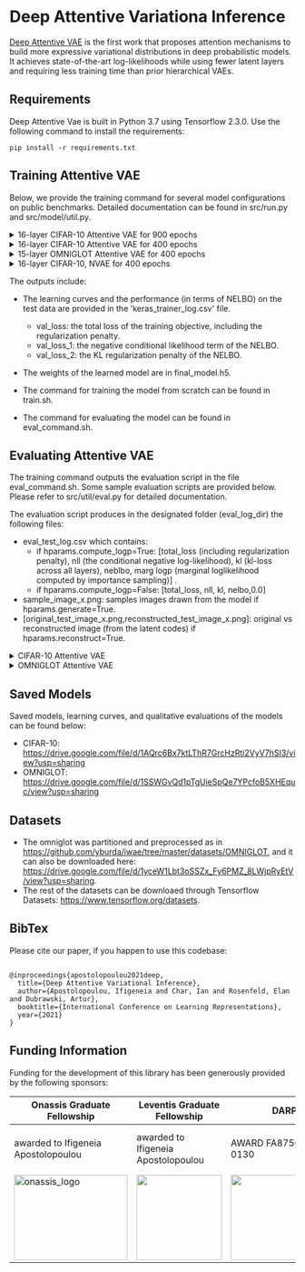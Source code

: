 # Deep Attentive Variationa Inference
[Deep Attentive VAE](https://openreview.net/forum?id=T4-65DNlDij)  is the first work that proposes attention mechanisms to build more expressive variational distributions in deep probabilistic models. It achieves state-of-the-art log-likelihoods while using fewer latent layers and requiring less  training time than prior hierarchical VAEs. 


## Requirements

Deep Attentive Vae is built in Python 3.7 using Tensorflow 2.3.0. Use the following command to install the requirements:

```
pip install -r requirements.txt
``` 

## Training Attentive VAE

Below, we provide the training command for several model configurations on public benchmarks. Detailed documentation can be found in src/run.py and src/model/util.py.


</details>
  
</details>

<details><summary>16-layer CIFAR-10 Attentive VAE for 900 epochs   </summary>
  
* Number of trainable Parameters: 118.97M



```shell script
  
python3 run.py --mode=train --dataset=cifar10 --train_log_dir=../cifar10/ --train_log_subdir=16layer_900_epochs \
     --train_hparams=num_gpus=4,batch_size=40,epochs=900,learning_rate=0.01,learning_rate_schedule=cosine_restart_warmup,lr_first_decay_epochs=300 \
     --hparams=layer_latent_shape=[16,16,20],num_layers=16,data_distribution=discretized_logistic_mixture \
     --encoder_attention_hparams=key_dim=20,query_dim=20,use_layer_norm=True \
     --decoder_attention_hparams=key_dim=20,query_dim=20,use_layer_norm=True \
     --decoder_hparams=scale=[0,0],use_nonlocal=True,nonlocop_hparams=[key_dim=32,query_dim=32],num_blocks=2,num_filters=128 \
     --encoder_hparams=scale=[0,0],use_nonlocal=True,nonlocop_hparams=[key_dim=32,query_dim=32],num_blocks=2,num_filters=128 \
     --preproc_encoder_hparams=scale=[0,-2],use_nonlocal=True,nonlocop_hparams=[key_dim=32,query_dim=32],num_blocks=2,num_filters=128 \
     --postproc_decoder_hparams=scale=[2,0],num_blocks=2,num_filters=128 \
    --posterior_hparams=log_scale_upper_bound=5,log_scale_low_bound=-5,noise_stddev=0.001 \
    --prior_hparams=log_scale_upper_bound=5,log_scale_low_bound=-1.0,noise_stddev=0.001
```
  
</details>
<details><summary>16-layer CIFAR-10 Attentive VAE for 400 epochs   </summary>
  
* Number of trainable Parameters:  118.97M
  
```shell script
  
    python3 run.py --mode=train --dataset=cifar10 --train_log_dir=../cifar10/ --train_log_subdir=16layer_400_epochs \
     --train_hparams=num_gpus=4,batch_size=40,epochs=400,learning_rate=0.01,learning_rate_schedule=cosine_warmup  \
     --hparams=layer_latent_shape=[16,16,20],num_layers=16,data_distribution=discretized_logistic_mixture \
     --encoder_attention_hparams=key_dim=20,query_dim=20,use_layer_norm=True \
     --decoder_attention_hparams=key_dim=20,query_dim=20,use_layer_norm=True \
     --decoder_hparams=scale=[0,0],use_nonlocal=True,nonlocop_hparams=[key_dim=32,query_dim=32],num_blocks=2,num_filters=128 \
     --encoder_hparams=scale=[0,0],use_nonlocal=True,nonlocop_hparams=[key_dim=32,query_dim=32],num_blocks=2,num_filters=128 \
     --preproc_encoder_hparams=scale=[0,-2],use_nonlocal=True,nonlocop_hparams=[key_dim=32,query_dim=32],num_blocks=2,num_filters=128 \
     --postproc_decoder_hparams=scale=[2,0],num_blocks=2,num_filters=128 \
    --posterior_hparams=log_scale_upper_bound=5,log_scale_low_bound=-5,noise_stddev=0.001 \
    --prior_hparams=log_scale_upper_bound=5,log_scale_low_bound=-1.0,noise_stddev=0.001
  
```
 
</details>
 

<details><summary>15-layer OMNIGLOT Attentive VAE for 400 epochs   </summary>
  
* Number of trainable Parameters: 7.87M



```shell script
  
  
  python3 run.py --mode=train --dataset=omniglot --dataset_path=../omniglot_data/chardata.mat --train_log_dir=../omniglot/ --train_log_subdir=15layer_400_epochs \
  --train_hparams=num_gpus=2,batch_size=16,epochs=400,learning_rate=0.01,learning_rate_schedule=cosine_warmup \
  --hparams=layer_latent_shape=[16,16,20],num_layers=15,num_proc_blocks=1,data_distribution=bernoulli \
  --decoder_attention_hparams=key_dim=8,query_dim=8,use_layer_norm=True \
  --encoder_attention_hparams=key_dim=8,query_dim=8,use_layer_norm=False \
  --merge_encoder_hparams=use_nonlocal=True,nonlocop_hparams=[key_dim=8,query_dim=8] \
  --merge_decoder_hparams=use_nonlocal=True,nonlocop_hparams=[key_dim=8,query_dim=8] \
  --decoder_hparams=scale=[0,0],num_blocks=2,num_filters=32 \
  --encoder_hparams=scale=[0,0],num_blocks=2,num_filters=32 \
  --preproc_encoder_hparams=scale=[0,0,-2],num_nodes=2,num_blocks=3,num_filters=32 \
  --postproc_decoder_hparams=scale=[2,0,0],num_nodes=2,use_nonlocal=True,nonlocop_hparams=[key_dim=8,query_dim=8],num_blocks=3,num_filters=32  \
  --posterior_hparams=log_scale_upper_bound=5,log_scale_low_bound=-5 \
  --prior_hparams=log_scale_upper_bound=5,log_scale_low_bound=-5

```
  
</details>
 

<details><summary>16-layer CIFAR-10, NVAE for 400 epochs   </summary>
  
* Number of trainable Parameters: 79.21M



```shell script
 
  python3 run.py --mode=train --dataset=cifar10 --train_log_dir=../cifar10/ --train_log_subdir=nvae_400epochs --train_hparams=num_gpus=4,batch_size=40,epochs=400,learning_rate=0.01,learning_rate_schedule=cosine_warmup --hparams=layer_latent_shape=[16,16,20],num_layers=16,data_distribution=discretized_logistic_mixture --decoder_hparams=scale=[0,0],num_blocks=2,num_filters=128 --encoder_hparams=scale=[0,0],num_blocks=2,num_filters=128 --preproc_encoder_hparams=scale=[0,-2],num_blocks=2,num_filters=128 --postproc_decoder_hparams=scale=[2,0],num_blocks=2,num_filters=128 --posterior_hparams=log_scale_upper_bound=5,log_scale_low_bound=-5 --prior_hparams=log_scale_upper_bound=5,log_scale_low_bound=-5.0
  
  ```
  
 </details>
 
 The outputs include:
  
  * The learning curves and the performance (in terms of NELBO) on the test data are provided in the 'keras_trainer_log.csv' file.
  
    * val_loss: the total loss of the training objective, including the regularization penalty.
    * val_loss_1: the negative conditional likelihood term of the NELBO.
    * val_loss_2: the KL regularization penalty of the NELBO.
 * The weights of the learned model are in final_model.h5.
 * The command for training the model from scratch can be found in train.sh.
 * The command for evaluating the model can be found in eval_command.sh.

## Evaluating Attentive VAE

The training command outputs the evaluation script in the file eval_command.sh. Some sample evaluation scripts are provided below. Please refer to src/util/eval.py  for detailed documentation.

The evaluation script produces in the designated folder (eval_log_dir) the following files:

  * eval_test_log.csv which contains:
      * if hparams.compute_logp=True:  [total_loss (including regularization penalty), nll (the conditional negative log-likelihood), kl (kl-loss across all layers), neblbo, marg logp (marginal loglikelihood computed by importance sampling)] .
      * if hparams.compute_logp=False: [total_loss, nll, kl, nelbo,0.0]
   * sample_image_x.png: samples images drawn from the model if hparams.generate=True.
   * [original_test_image_x.png,reconstructed_test_image_x.png]: original vs reconstructed image (from the latent codes) if hparams.reconstruct=True.

<details><summary>CIFAR-10 Attentive VAE </summary>

  

```shell script
  
python3 run.py --mode=eval --eval_log_dir=../cifar10/0_16layer_900_epochs/ --model_filepath=../cifar10/0_16layer_900_epochs/final_model.h5 --dataset=cifar10 --eval_hparams=num_gpus=2 --preproc_encoder_hparams=scale=[0,-2],use_nonlocal=True,nonlocop_hparams=[key_dim=32,query_dim=32],num_blocks=2,num_filters=128 --postproc_decoder_hparams=scale=[2,0],num_blocks=2,num_filters=128 --encoder_hparams=scale=[0,0],use_nonlocal=True,nonlocop_hparams=[key_dim=32,query_dim=32],num_blocks=2,num_filters=128 --decoder_hparams=scale=[0,0],use_nonlocal=True,nonlocop_hparams=[key_dim=32,query_dim=32],num_blocks=2,num_filters=128 --posterior_hparams=log_scale_upper_bound=5,log_scale_low_bound=-5,noise_stddev=0.001 --prior_hparams=log_scale_upper_bound=5,log_scale_low_bound=-1.0,noise_stddev=0.001 --decoder_attention_hparams=key_dim=20,query_dim=20,use_layer_norm=True --encoder_attention_hparams=key_dim=20,query_dim=20,use_layer_norm=True --hparams=layer_latent_shape=[16,16,20],num_layers=16,data_distribution=discretized_logistic_mixture


```
  
</details>

<details><summary>OMNIGLOT Attentive VAE </summary>


```shell script

python3 run.py --mode=eval --eval_log_dir=../omniglot/0_15layer_400_epochs/ --model_filepath=../omniglot/0_15layer_400_epochs/final_model.h5 --dataset=omniglot --dataset_path=../omniglot_data/chardata.mat --preproc_encoder_hparams=scale=[0,0,-2],num_nodes=2,num_blocks=3,num_filters=32 --postproc_decoder_hparams=scale=[2,0,0],num_nodes=2,use_nonlocal=True,nonlocop_hparams=[key_dim=8,query_dim=8],num_blocks=3,num_filters=32 --merge_encoder_hparams=use_nonlocal=True,nonlocop_hparams=[key_dim=8,query_dim=8] --encoder_hparams=scale=[0,0],num_blocks=2,num_filters=32 --merge_decoder_hparams=use_nonlocal=True,nonlocop_hparams=[key_dim=8,query_dim=8] --decoder_hparams=scale=[0,0],num_blocks=2,num_filters=32 --posterior_hparams=log_scale_upper_bound=5,log_scale_low_bound=-5 --prior_hparams=log_scale_upper_bound=5,log_scale_low_bound=-5 --decoder_attention_hparams=key_dim=8,query_dim=8,use_layer_norm=True --encoder_attention_hparams=key_dim=8,query_dim=8,use_layer_norm=False --hparams=layer_latent_shape=[16,16,20],num_layers=15,num_proc_blocks=1,data_distribution=bernoulli
                                                                                              

```
</details>
  
## Saved Models 

Saved models, learning curves, and qualitative evaluations of the models can be found below:
 * CIFAR-10: https://drive.google.com/file/d/1AQrc6Bx7ktLThR7GrcHzRti2VyV7hSI3/view?usp=sharing
 * OMNIGLOT: https://drive.google.com/file/d/1SSWGvQd1pTgUieSpQe7YPcfoB5XHEquc/view?usp=sharing

## Datasets

* The omniglot was partitioned and preprocessed as in https://github.com/yburda/iwae/tree/master/datasets/OMNIGLOT, and it can also be downloaded here:
https://drive.google.com/file/d/1yceW1Lbt3oSSZx_Fy6PMZ_8LWjpRyEtV/view?usp=sharing. 
* The rest of the datasets can be downloaed through Tensorflow Datasets:
https://www.tensorflow.org/datasets.

## BibTex
Please cite our paper, if you happen to use this codebase:


```

@inproceedings{apostolopoulou2021deep,
  title={Deep Attentive Variational Inference},
  author={Apostolopoulou, Ifigeneia and Char, Ian and Rosenfeld, Elan and Dubrawski, Artur},
  booktitle={International Conference on Learning Representations},
  year={2021}
}
```

## Funding Information

Funding for the development of this library has been generously provided by the following sponsors:

| **Onassis Graduate Fellowship**  | **Leventis Graduate Fellowship**  |**DARPA**|**NSF**|
| --------------- | --------------- |---------------|---------------|
| awarded to Ifigeneia  Apostolopoulou    | awarded to Ifigeneia Apostolopoulou     |AWARD FA8750-17-2-0130    | AWARD  2038612 & <br> Graduate Research <br> Fellowship  awarded <br> to  Ian Char|
| <img src="https://github.com/ifiaposto/Tensorflow-Implementation-of-NVAE/blob/main/img/onassis_logo.png" alt="onassis_logo" width="200px" height="150px">   | <img src="https://github.com/ifiaposto/Tensorflow-Implementation-of-NVAE/blob/main/img/leventis_logo.jpg"  width="150px" height="150px">|<img src="https://user-images.githubusercontent.com/11561732/168449987-62391aa4-77ff-491e-a9f9-89a5b2ae7a56.jpg"  width="200px" height="150px"> |<img src="https://user-images.githubusercontent.com/11561732/168450030-68fd8baa-c3e5-4ca0-ba75-bd3e783df56b.png"  width="200px" height="150px">
